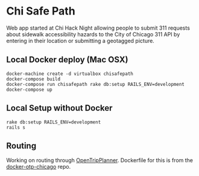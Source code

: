 # Chi Safe Path
Web app started at Chi Hack Night allowing people to submit 311 requests about
sidewalk accessibility hazards to the City of Chicago 311 API by entering in
their location or submitting a geotagged picture.

## Local Docker deploy (Mac OSX)
```
docker-machine create -d virtualbox chisafepath
docker-compose build
docker-compose run chisafepath rake db:setup RAILS_ENV=development
docker-compose up
```

## Local Setup without Docker
```
rake db:setup RAILS_ENV=development
rails s
```

## Routing
Working on routing through [OpenTripPlanner](http://www.opentripplanner.org/). Dockerfile for this is from the [docker-otp-chicago](https://github.com/thcrock/docker-otp-chicago) repo.
